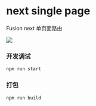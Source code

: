 # next single page

Fusion next 单页面路由

![](https://img.alicdn.com/tfs/TB1GCzyJkPoK1RjSZKbXXX1IXXa-1536-621.jpg)

### 开发调试

```
npm run start
```

### 打包

```
npm run build
```
